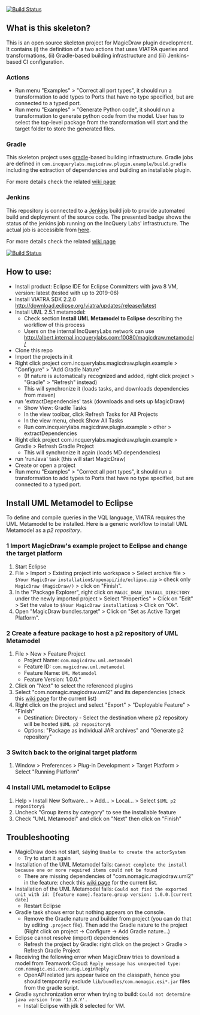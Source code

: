 [![Build Status](https://build.incquerylabs.com/jenkins/buildStatus/icon?job=MagicDraw-OSS%2Fplugin-skeleton%2Fmaster)](https://build.incquerylabs.com/jenkins/job/MagicDraw-OSS/job/plugin-skeleton/job/master/)

## What is this skeleton?

This is an open source skeleton project for MagicDraw plugin development. It contains (i) the definition of a two actions that uses VIATRA queries and transformations, (ii) Gradle-based building infrastructure and (iii) Jenkins-based CI configuration.

### Actions
* Run menu "Examples" > "Correct all port types", it should run a transformation to add types to Ports that have no type specified, but are connected to a typed port.
* Run menu "Examples" > "Generate Python code", it should run a transformation to generate python code from the model. User has to select the top-level package from the transformation will start and the target folder to store the generated files. 

### Gradle
This skeleton project uses [gradle](https://gradle.org/)-based building infrastructure. Gradle jobs are defined in `com.incquerylabs.magicdraw.plugin.example/build.gradle` including the extraction of dependencies and building an installable plugin.

For more details check the related [wiki page](https://github.com/IncQueryLabs/MD_plugin_skeleton/wiki/Build-and-CI)

### Jenkins
This repository is connected to a [Jenkins](https://jenkins.io/) build job to provide automated build and deployment of the source code. The presented badge shows the status of the jenkins job running on the IncQuery Labs' infrastructure. The actual job is accessible from [here](https://build.incquerylabs.com/jenkins/job/MagicDraw-OSS/job/plugin-skeleton/).

For more details check the related [wiki page](https://github.com/IncQueryLabs/MD_plugin_skeleton/wiki/Build-and-CI)

[![Build Status](https://build.incquerylabs.com/jenkins/buildStatus/icon?job=MagicDraw-OSS%2Fplugin-skeleton%2Fmaster)](https://build.incquerylabs.com/jenkins/job/MagicDraw-OSS/job/plugin-skeleton/job/master/)

 
## How to use:

- Install product: Eclipse IDE for Eclipse Committers with java 8 VM, version: latest (tested with up to 2019-06)
- Install VIATRA SDK 2.2.0  http://download.eclipse.org/viatra/updates/release/latest
- Install UML 2.5.1 metamodel: 
    * Check section **Install UML Metamodel to Eclipse** describing the workflow of this process 
    * Users on the internal IncQueryLabs network can use http://albert.internal.incquerylabs.com:10080/magicdraw.metamodel/
- Clone this repo
- Import the projects in it
- Right click project com.incquerylabs.magicdraw.plugin.example > "Configure" > "Add Gradle Nature"
  - (If nature is automatically recognized and added, right click project > "Gradle" > "Refresh" instead)
  - This will synchronize it (loads tasks, and downloads dependencies from maven)
- run 'extractDependencies' task (downloads and sets up MagicDraw)
  - Show View: Gradle Tasks
  - In the view toolbar, click Refresh Tasks for All Projects
  - In the view menu, check Show All Tasks
  - Run com.incquerylabs.magicdraw.plugin.example > other > extractDependencies
- Right click project com.incquerylabs.magicdraw.plugin.example > Gradle > Refresh Gradle Project
  - This will synchronize it again (loads MD dependencies)
- run 'runJava' task (this will start MagicDraw)
- Create or open a project
- Run menu "Examples" > "Correct all port types", it should run a transformation to add types to Ports that have no type specified, but are connected to a typed port.

## Install UML Metamodel to Eclipse 

To define and compile queries in the VQL language, VIATRA requires the UML Metamodel to be installed. Here is a generic workflow to install UML Metamodel as a _p2 repository_.

### 1 Import MagicDraw's example project to Eclipse and change the target platform
 1. Start Eclipse
 1. File > Import > Existing project into workspace > Select archive file > `$Your MagicDraw installation$/openapi/ide/eclipse.zip` > check only `MagicDraw (MagicDraw/)` > click on "Finish".
 1. In the "Package Explorer", right click on `MAGIC_DRAW_INSTALL_DIRECTORY` under the newly imported project > Select "Properties" > Click on "Edit" > Set the value to `$Your MagicDraw installation$` > Click on "Ok".
 1. Open "MagicDraw bundles.target" > Click on "Set as Active Target Platform".

### 2 Create a feature package to host a p2 repository of UML Metamodel
 1. File > New > Feature Project
	* Project Name: `com.magicdraw.uml.metamodel`
	* Feature ID: `com.magicdraw.uml.metamodel`
	* Feature Name: `UML Metamodel`
	* Feature Version: 1.0.0.*
 1. Click on "Next" to select the referenced plugins
 1. Select "com.nomagic.magicdraw.uml2" and its dependencies (check this [wiki page](https://github.com/IncQueryLabs/MD_plugin_skeleton/wiki/Dependencies-of-UML2-Plugin) for the current list)
 1. Right click on the project and select "Export" > "Deployable Feature" > "Finish"
	* Destination: Directory - Select the destination where p2 repository will be hosted `$UML p2 repository$`
	* Options: "Package as individual JAR archives" and "Generate p2 repository"

### 3 Switch back to the original target platform
 1. Window > Preferences > Plug-in Development > Target Platform > Select "Running Platform"

### 4 Install UML metamodel to Eclipse
 1. Help > Install New Software... > Add... > Local... > Select `$UML p2 repository$`
 1. Uncheck "Group items by category" to see the installable feature
 1. Check "UML Metamodel" and click on "Next" then click on "Finish"


## Troubleshooting

- MagicDraw does not start, saying `Unable to create the actorSystem`
  - Try to start it again
- Installation of the UML Metamodel fails: `Cannot complete the install because one or more required items could not be found` 
  - There are missing dependencies of "com.nomagic.magicdraw.uml2" in the feature: check this [wiki page](https://github.com/IncQueryLabs/MD_plugin_skeleton/wiki/Dependencies-of-UML2-Plugin) for the current list.
- Installation of the UML Metamodel fails: `Could not find the exported unit with id: [feature name].feature.group version: 1.0.0.[current date]`
  - Restart Eclipse
- Gradle task shows error but nothing appears on the console.
  - Remove the Gradle nature and builder from project (you can do that by editing `.project` file). Then add the Gradle nature to the project (Right click on project -> Configure -> Add Gradle nature...)
- Eclipse cannot resolve (import) dependencies
  - Refresh the project by Gradle: right click on the project > Gradle > Refresh Gradle Project  
- Receiving the following error when MagicDraw tries to download a model from Teamwork Cloud: `Reply message has unexpected type: com.nomagic.esi.core.msg.LoginReply`
  - OpenAPI related jars appear twice on the classpath, hence you should temporarily exclude `lib/bundles/com.nomagic.esi*.jar` files from the gradle script.
- Gradle synchronization error when trying to build: `Could not determine java version from '13.X.Y'.`
  - Install Eclipse with jdk 8 selected for VM.
